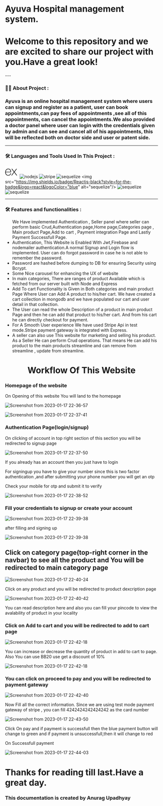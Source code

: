 # Ayuva Hospital management system.
<H1>Welcome to this repository and we are excited to share our project with you.Have a great look! </H1>
---

### :man_technologist: About Project :
<h3>Ayuva is an online hospital management system where users can signup and register as a patient, user can book appointments,can pay fees of appointments ,see all of this appointments, can cancel the appointments.We also provided a doctor panel where user can login with the credentials given by admin and can see and cancel all of his appointments, this will be reflected both on doctor side and user or patent side.</h3>

---

### :hammer_and_wrench: Languages and Tools Used In This Project :
<div >
 
<!-- <img src="https://github.com/devicons/devicon/blob/master/icons/css3/css3-plain-wordmark.svg"  title="CSS3" alt="CSS" width="40" height="40"/>&nbsp;
<img src="https://github.com/devicons/devicon/blob/master/icons/html5/html5-original.svg" title="HTML5" alt="HTML" width="40" height="40"/>&nbsp;
<img src="https://github.com/devicons/devicon/blob/master/icons/javascript/javascript-original.svg" title="JavaScript" alt="JavaScript" width="40" height="40"/>&nbsp; -->
<img src="https://github.com/devicons/devicon/blob/master/icons/express/express-original.svg" title="EXPRESS" alt="EXPRESS" width="40" height="40"/>&nbsp;
<img src="https://img.shields.io/badge/Nodejs-black?style=for-the-badge&logo=Nodejs&logoColor=white" alt="nodejs"/>
<img src="https://img.shields.io/badge/Stripe-black?style=for-the-badge&logo=Stripe&logoColor=white" alt="stripe"/>
<img src="https://img.shields.io/badge/Sequelize-black?style=for-the-badge&logo=sequelize&logoColor=white" alt="sequelize"/>
<img src="https://img.shields.io/badge/Reactjs-black?style=for-the-badge&logo=react&logoColor="blue" alt="sequelize"/>
 <img src="https://img.shields.io/badge/nodemailer-black?style=for-the-badge&logo=nodemailer&logoColor=white" alt="sequelize"/>
<img src="https://img.shields.io/badge/materialui-black?style=for-the-badge&logo=materialui&logoColor=white" alt="sequelize"/>
</div>

---

### :hammer_and_wrench: Features and functionalities :
<div >
<ul>
We Have implemented Authentication , Seller panel where seller can perform basic Crud,Authentication page,Home page,Categories page , Main product Page,Add to cart , Payment integration Page and Lastly Payment Successfull Page.
<li> 
Authentication, This Website is Enabled With Jwt,Firebase and nodemailer authentication.A normal Signup and Login flow is implemented. User can do forgot password in case he is not able to remember the password.
</li>
<li> 
 Password are hashed before dumping to DB for ensuring Security using Bcrypt.
</li>
<li> 
Some Nice carousel for enhancing the UX of website
</li>
<li> 
In main categories, There are ranges of product Available which is fetched from our server built with Node and Express
</li>
<li> 
Add To cart Functionality is Given in Both categories and main product Page Where User can Add A product to his/her cart. We have created a cart collection in mongodb and we have populated our cart and user detail in that collection.
</li>
<li> 
The User can read the whole Description of a product in main product Page and then he can add that product to his/her cart. And from his cart he can directly checkout for payment.
</li>
<li> 
For A Smooth User experience We have used Stripe Api in test mode.Stripe payment gateway is integrated with Express.
</li>
<li> 
A seller can also use This website for marketing and selling his product. As a Seller He can perform Crud operations. That means He can add his product to the main products streamline and can remove from streamline , update from streamline.
</li>
</ul> 
 
</div>
<h1 align="center">Workflow Of This Website</h1>
<h3>Homepage of the website</h3>
<p> On Opening of this website You will land to the homepage</p>

![Screenshot from 2023-01-17 22-36-57](https://user-images.githubusercontent.com/108891203/212974975-1a832e8e-650e-4b1b-b79e-429eb6296688.jpg)

![Screenshot from 2023-01-17 22-37-41](https://user-images.githubusercontent.com/108891203/212975261-f63b276b-8c02-4c3a-b7b9-5a9b90fb1523.jpg)

<h3>Authentication Page(login/signup)</h3>
<p> On clicking of account in top right section of this section you will be redirected to signup page </p>

![Screenshot from 2023-01-17 22-37-50](https://user-images.githubusercontent.com/108891203/212975421-72e7260c-39e8-4700-98f7-499365909786.jpg)

<p> If you already has an account then you just have to login</p>
<p> For signingup you have to give your number since this is two factor authentication ,and after submitting your phone number you will get an otp </p>
<p> 
Check your mobile for otp and submit it to verify
</p>

![Screenshot from 2023-01-17 22-38-52](https://user-images.githubusercontent.com/108891203/212976228-09697441-57cf-4838-8ffd-a2fd54a330b8.jpg)

<h3>Fill your credentials to signup or create your account</h3>

![Screenshot from 2023-01-17 22-39-38](https://user-images.githubusercontent.com/108891203/212976448-37ff8bb9-fb50-45b5-b6b9-35da53aae2c2.jpg)

<p>after filling and signing up  </p>

![Screenshot from 2023-01-17 22-39-38](https://user-images.githubusercontent.com/108891203/212976690-6e2d10cb-784a-4aa3-bd3a-747017dbf4cb.jpg)

<h2>Click on category page(top-right corner in the navbar)  to see all the product and You will be redirected to main category page </h2>

![Screenshot from 2023-01-17 22-40-24](https://user-images.githubusercontent.com/108891203/212976895-832d883e-7340-4add-84ac-465c369005f3.jpg)

<p> Click on any product and you will be redirected to product dexcription page </p>

![Screenshot from 2023-01-17 22-40-42](https://user-images.githubusercontent.com/108891203/212977513-86595910-0afb-4fd3-96e3-4afadd489016.jpg)

<p>You can read description here and also you can fill your pincode to view the avalability of product in your locality </p>
 
<h3> Click on Add to cart and you will be redirected to add to cart page </h3> 

![Screenshot from 2023-01-17 22-42-18](https://user-images.githubusercontent.com/108891203/212977972-b5d126e3-7c55-4c38-b341-47b04e0988f7.jpg)

<p>You can increase or decrease the quantity of product in add to cart to page. Also You can use BB20 use get a discount of 10%</p>

![Screenshot from 2023-01-17 22-42-18](https://user-images.githubusercontent.com/108891203/212978350-e3697997-9baa-47f2-a8ff-01c3d3add75d.jpg)

<h3> You can click on proceed to pay and you will be redirected to payment gateway</h3>

![Screenshot from 2023-01-17 22-42-40](https://user-images.githubusercontent.com/108891203/212978577-57ac6959-9fb3-477e-98b1-bc88b0378d67.jpg)

<p>Now Fill all the correct information. Since we are using test mode payment gateway of stripe , you can fill 4242424242424242 as the card number </p>

![Screenshot from 2023-01-17 22-43-50](https://user-images.githubusercontent.com/108891203/212978823-750418ba-e183-47ce-98b9-1bf198bcee8a.jpg)

<p> Click On pay and if payment is successfull then the blue payment button will change to green and if payment is unsuccessfull,then it will change to red</p>
<p>On Successfull payment  </p>

![Screenshot from 2023-01-17 22-44-03](https://user-images.githubusercontent.com/108891203/212979126-710ca6b4-1fec-46fc-9038-1bb9e74e6b1d.jpg)

<h1>Thanks for reading till last.Have a great day. </h1>
<h3>This documentation is created by Anurag Upadhyay</h3>














